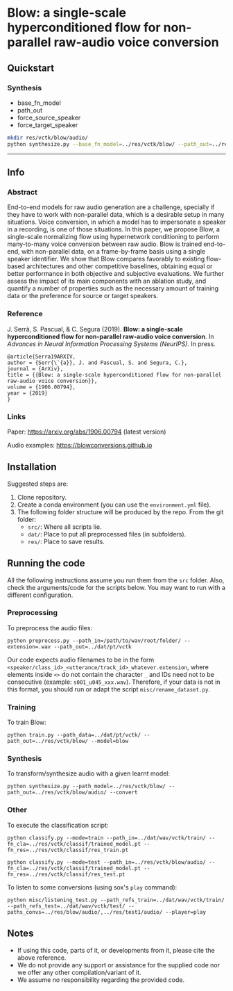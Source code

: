 # Blow: a single-scale hyperconditioned flow for non-parallel raw-audio voice conversion

## Quickstart

### Synthesis
- base_fn_model
- path_out
- force_source_speaker
- force_target_speaker

```sh
mkdir res/vctk/blow/audio/
python synthesize.py --base_fn_model=../res/vctk/blow/ --path_out=../res/vctk/blow/audio/ --convert --force_source_speaker=s001 --force_target_speaker=s002
```

---

## Info

### Abstract

End-to-end models for raw audio generation are a challenge, specially if they have to work with non-parallel data, which is a desirable setup in many situations. Voice conversion, in which a model has to impersonate a speaker in a recording, is one of those situations. In this paper, we propose Blow, a single-scale normalizing flow using hypernetwork conditioning to perform many-to-many voice conversion between raw audio. Blow is trained end-to-end, with non-parallel data, on a frame-by-frame basis using a single speaker identifier. We show that Blow compares favorably to existing flow-based architectures and other competitive baselines, obtaining equal or better performance in both objective and subjective evaluations. We further assess the impact of its main components with an ablation study, and quantify a number of properties such as the necessary amount of training data or the preference for source or target speakers.

### Reference

J. Serrà, S. Pascual, & C. Segura (2019). **Blow: a single-scale hyperconditioned flow for non-parallel raw-audio voice conversion**. In _Advances in Neural Information Processing Systems (NeurIPS)_. In press.

```
@article{Serra19ARXIV,
author = {Serr{\`{a}}, J. and Pascual, S. and Segura, C.},
journal = {ArXiv},
title = {{Blow: a single-scale hyperconditioned flow for non-parallel raw-audio voice conversion}},
volume = {1906.00794},
year = {2019}
}
```

### Links

Paper: https://arxiv.org/abs/1906.00794 (latest version)

Audio examples: https://blowconversions.github.io

## Installation

Suggested steps are:

1. Clone repository.
1. Create a conda environment (you can use the `environment.yml` file).
1. The following folder structure will be produced by the repo. From the git folder:
    - `src/`: Where all scripts lie.
    - `dat/`: Place to put all preprocessed files (in subfolders).
    - `res/`: Place to save results.

## Running the code

All the following instructions assume you run them from the `src` folder. 
Also, check the arguments/code for the scripts below. You may want to run with a different configuration.

### Preprocessing

To preprocess the audio files:
```
python preprocess.py --path_in=/path/to/wav/root/folder/ --extension=.wav --path_out=../dat/pt/vctk
```
Our code expects audio filenames to be in the form `<speaker/class_id>_<utterance/track_id>_whatever.extension`, 
where elements inside `<>` do not contain the character `_` and IDs need not to be consecutive (example: `s001_u045_xxx.wav`). 
Therefore, if your data is not in this format, you should run or adapt the script `misc/rename_dataset.py`.

### Training

To train Blow:
```
python train.py --path_data=../dat/pt/vctk/ --path_out=../res/vctk/blow/ --model=blow
```

### Synthesis

To transform/synthesize audio with a given learnt model:
```
python synthesize.py --path_model=../res/vctk/blow/ --path_out=../res/vctk/blow/audio/ --convert
```

### Other

To execute the classification script:
```
python classify.py --mode=train --path_in=../dat/wav/vctk/train/ --fn_cla=../res/vctk/classif/trained_model.pt --fn_res=../res/vctk/classif/res_train.pt

python classify.py --mode=test --path_in=../res/vctk/blow/audio/ --fn_cla=../res/vctk/classif/trained_model.pt --fn_res=../res/vctk/classif/res_test.pt
```

To listen to some conversions (using sox's `play` command):
```
python misc/listening_test.py --path_refs_train=../dat/wav/vctk/train/ --path_refs_test=../dat/wav/vctk/test/ --paths_convs=../res/blow/audio/,../res/test1/audio/ --player=play
```

## Notes

- If using this code, parts of it, or developments from it, please cite the above reference.
- We do not provide any support or assistance for the supplied code nor we offer any other compilation/variant of it.
- We assume no responsibility regarding the provided code.

